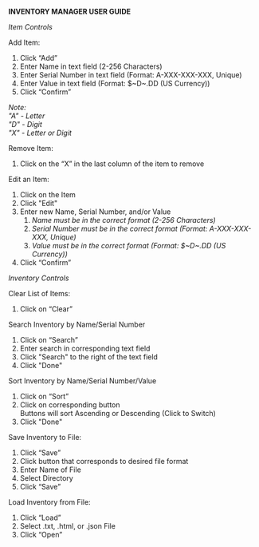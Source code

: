 **INVENTORY MANAGER USER GUIDE**

*Item Controls*

Add Item:
1. Click “Add”
2. Enter Name in text field (2-256 Characters)
3. Enter Serial Number in text field (Format: A-XXX-XXX-XXX, Unique)
4. Enter Value in text field (Format: $~D~.DD (US Currency))
5. Click “Confirm”

*Note:*
\
*"A" - Letter*
\
*"D" - Digit*
\
*"X" - Letter or Digit*

Remove Item:
1. Click on the “X” in the last column of the item to remove

Edit an Item:
1. Click on the Item
2. Click "Edit"
3. Enter new Name, Serial Number, and/or Value
   1. *Name must be in the correct format (2-256 Characters)*
   2. *Serial Number must be in the correct format (Format: A-XXX-XXX-XXX, Unique)*
   3. *Value must be in the correct format (Format: $~D~.DD (US Currency))*
4. Click “Confirm”

*Inventory Controls*

Clear List of Items:
1. Click on “Clear”

Search Inventory by Name/Serial Number
1. Click on “Search”
2. Enter search in corresponding text field
3. Click "Search" to the right of the text field
4. Click "Done"

Sort Inventory by Name/Serial Number/Value
1. Click on “Sort”
2. Click on corresponding button
\
Buttons will sort Ascending or Descending (Click to Switch)
3. Click "Done"

Save Inventory to File:
1. Click “Save”
2. Click button that corresponds to desired file format
3. Enter Name of File
4. Select Directory
5. Click “Save”

Load Inventory from File:
1. Click “Load”
2. Select .txt, .html, or .json File
3. Click “Open”